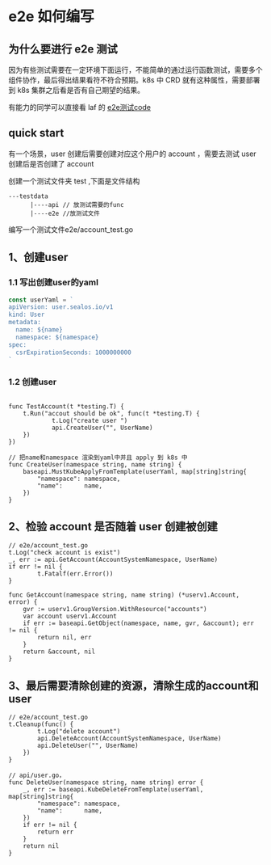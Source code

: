 # e2e 如何编写

## 为什么要进行 e2e 测试

因为有些测试需要在一定环境下面运行，不能简单的通过运行函数测试，需要多个组件协作，最后得出结果看符不符合预期。k8s 中 CRD 就有这种属性，需要部署到 k8s 集群之后看是否有自己期望的结果。

有能力的同学可以直接看 laf 的 [e2e测试code](https://github.com/labring/laf/blob/main/core/controllers/database/tests/e2e/db_create_test.go)

## quick start

有一个场景，user 创建后需要创建对应这个用户的 account ，需要去测试 user 创建后是否创建了 account

创建一个测试文件夹 test ,下面是文件结构

```
---testdata
      |----api // 放测试需要的func
      |----e2e //放测试文件

```

编写一个测试文件e2e/account_test.go

## 1、创建user

### 1.1 写出创建user的yaml

```go
const userYaml = `
apiVersion: user.sealos.io/v1
kind: User
metadata:
  name: ${name}
  namespace: ${namespace}
spec:
  csrExpirationSeconds: 1000000000
`
```

### 1.2 创建user

```

func TestAccount(t *testing.T) {
	t.Run("accout should be ok", func(t *testing.T) {
			t.Log("create user ")
			api.CreateUser("", UserName)
	})
})

// 把name和namespace 渲染到yaml中并且 apply 到 k8s 中
func CreateUser(namespace string, name string) {
	baseapi.MustKubeApplyFromTemplate(userYaml, map[string]string{
		"namespace": namespace,
		"name":      name,
	})
}
```

## 2、检验 account 是否随着 user 创建被创建

```
// e2e/account_test.go
t.Log("check account is exist")
_, err := api.GetAccount(AccountSystemNamespace, UserName)
if err != nil {
		t.Fatalf(err.Error())
}

func GetAccount(namespace string, name string) (*userv1.Account, error) {
	gvr := userv1.GroupVersion.WithResource("accounts")
	var account userv1.Account
	if err := baseapi.GetObject(namespace, name, gvr, &account); err != nil {
		return nil, err
	}
	return &account, nil
}
```

## 3、最后需要清除创建的资源，清除生成的account和user

```
// e2e/account_test.go
t.Cleanup(func() {
		t.Log("delete account")
		api.DeleteAccount(AccountSystemNamespace, UserName)
		api.DeleteUser("", UserName)
	})
}

// api/user.go，
func DeleteUser(namespace string, name string) error {
	_, err := baseapi.KubeDeleteFromTemplate(userYaml, map[string]string{
		"namespace": namespace,
		"name":      name,
	})
	if err != nil {
		return err
	}
	return nil
}
```